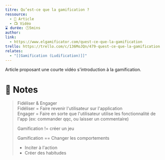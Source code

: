 ```yaml
---
titre: Qu’est-ce que la gamification ?
ressource:
  - 📰 Article
  - 📺 Vidéo
⌛ durée: 🕓5mins
author: 
link:
  - https://www.elgamificator.com/quest-ce-que-la-gamification
trello: https://trello.com/c/136MoJQn/479-quest-ce-que-la-gamification
relates:
  - "[[Gamification (Ludification)]]"
---
```

Article proposant une courte vidéo s'introduction à la gamification.
# 📝 Notes

> Fidéliser & Engager  
> Fidéliser = Faire revenir l'utilisateur sur l'application  
> Engager = Faire en sorte que l'utilisateur utilise les fonctionnalité de l'app (ex: commander qqc, ou laisser un commentaire)
>
> Gamification != créer un jeu
>
> Gamification == Changer les comportements
>
> - Inciter à l'action
> - Créer des habitudes